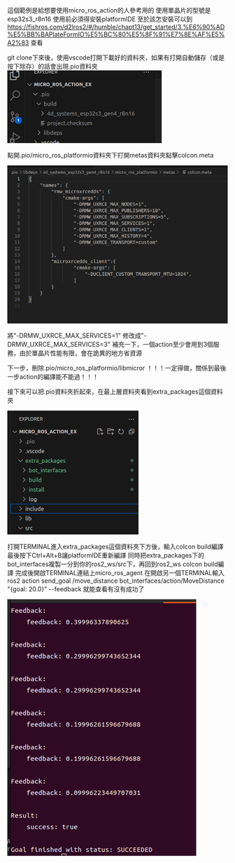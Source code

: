 這個範例是給想要使用micro_ros_action的人參考用的
使用單晶片的型號是esp32s3_r8n16
使用前必須得安裝platformIDE
至於該怎安裝可以到 https://fishros.com/d2lros2/#/humble/chapt13/get_started/3.%E6%90%AD%E5%BB%BAPlateFormIO%E5%BC%80%E5%8F%91%E7%8E%AF%E5%A2%83 查看

git clone下來後，使用vscode打開下載好的資料夾，如果有打開自動儲存（或是按下除存）的話會出現.pio資料夾
![alt text](image.png)

點開.pio/micro_ros_platformio資料夾下打開metas資料夾點擊colcon.meta

![alt text](image-1.png)

將"-DRMW_UXRCE_MAX_SERVICES=1" 修改成"-DRMW_UXRCE_MAX_SERVICES=3"
補充一下，一個action至少會用到3個服務，由於單晶片性能有限，會在詭異的地方省資源

下一步，刪除.pio/micro_ros_platformio/libmicror 
！！！一定得做，關係到最後一步action的編譯能不能過！！！

接下來可以把.pio資料夾折起來，在最上層資料夾看到extra_packages這個資料夾

![alt text](image-2.png)

打開TERMINAL進入extra_packages這個資料夾下方後，輸入colcon build編譯
最後按下Ctrl+Alt+B讓platformIDE重新編譯
同時把extra_packages下的bot_interfaces複製一分到你的ros2_ws/src下，再回到ros2_ws colcon build編譯
完成後開啟TERMINAL連結上micro_ros_agent 
在開啟另一個TERMINAL輸入
ros2 action send_goal /move_distance bot_interfaces/action/MoveDistance "{goal: 20.0}" --feedback
就能查看有沒有成功了

![alt text](image-4.png)
